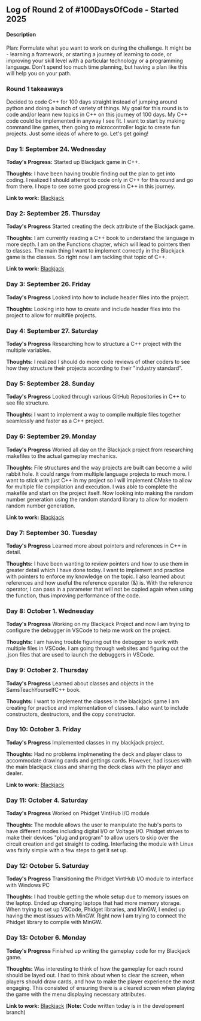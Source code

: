 ## Log of Round 2 of #100DaysOfCode - Started 2025

#### Description
Plan: Formulate what you want to work on during the challenge. It might be - learning a framework, or starting a journey of learning to code, or improving your skill level with a particular technology or a programming language. Don't spend too much time planning, but having a plan like this will help you on your path.

### Round 1 takeaways
Decided to code C++ for 100 days straight instead of jumping around python and doing a bunch of variety of things. My goal for this round is to code and/or learn new topics in C++ on this journey of 100 days. My C++ code could be implemented in anyway I see fit. I want to start by making command line games, then going to microcontroller logic to create fun projects. Just some ideas of where to go. Let's get going!

### Day 1: September 24. Wednesday

**Today's Progress:** Started up Blackjack game in C++. 

**Thoughts:** I have been having trouble finding out the plan to get into coding. I realized I should attempt to code only in C++ for this round and go from there. I hope to see some good progress in C++ in this journey.

**Link to work:** [Blackjack](https://github.com/cameronzheng/blackjack)

### Day 2: September 25. Thursday

**Today's Progress** Started creating the deck attribute of the Blackjack game.

**Thoughts:** I am currently reading a C++ book to understand the language in more depth. I am on the Functions chapter, which will lead to pointers then to classes. The main thing I want to implement correctly in the Blackjack game is the classes. So right now I am tackling that topic of C++. 

**Link to work:** [Blackjack](https://github.com/cameronzheng/blackjack)

### Day 3: September 26. Friday

**Today's Progress** Looked into how to include header files into the project.

**Thoughts:** Looking into how to create and include header files into the project to allow for multifile projects.

### Day 4: September 27. Saturday

**Today's Progress** Researching how to structure a C++ project with the multiple variables.

**Thoughts:** I realized I should do more code reviews of other coders to see how they structure their projects according to their "industry standard".

### Day 5: September 28. Sunday

**Today's Progress** Looked through various GitHub Repositories in C++ to see file structure.

**Thoughts:** I want to implement a way to compile multiple files together seamlessly and faster as a C++ project.

### Day 6: September 29. Monday

**Today's Progress** Worked all day on the Blackjack project from researching makefiles to the actual gameplay mechanics.

**Thoughts:** File structures and the way projects are built can become a wild rabbit hole. It could range from multiple language projects to much more. I want to stick with just C++ in my project so I will implement CMake to allow for multiple file compilation and execution. I was able to complete the makefile and start on the project itself. Now looking into making the random number generation using the random standard library to allow for modern random number generation. 

**Link to work:** [Blackjack](https://github.com/cameronzheng/blackjack)

### Day 7: September 30. Tuesday

**Today's Progress** Learned more about pointers and references in C++ in detail. 

**Thoughts:** I have been wanting to review pointers and how to use them in greater detail which I have done today. I want to implement and practice with pointers to enforce my knowledge on the topic. I also learned about references and how useful the reference operator (&) is. With the reference operator, I can pass in a parameter that will not be copied again when using the function, thus improving performance of the code.

### Day 8: October 1. Wednesday

**Today's Progress** Working on my Blackjack Project and now I am trying to configure the debugger in VSCode to help me work on the project.

**Thoughts:** I am having trouble figuring out the debugger to work with multiple files in VSCode. I am going through websites and figuring out the .json files that are used to launch the debuggers in VSCode.

### Day 9: October 2. Thursday

**Today's Progress** Learned about classes and objects in the SamsTeachYourselfC++ book. 

**Thoughts:** I want to implement the classes in the blackjack game I am creating for practice and implementation of classes. I also want to include constructors, destructors, and the copy constructor.

### Day 10: October 3. Friday

**Today's Progress** Implemented classes in my blackjack project.

**Thoughts:** Had no problems implmeneting the deck and player class to accommodate drawing cards and gettings cards. However, had issues with the main blackjack class and sharing the deck class with the player and dealer. 

**Link to work:** [Blackjack](https://github.com/cameronzheng/blackjack)

 ### Day 11: October 4. Saturday

 **Today's Progress** Worked on Phidget VintHub I/O module

 **Thoughts:** The module allows the user to manipulate the hub's ports to have different modes including digital I/O or Voltage I/O. Phidget strives to make their devices "plug and program" to allow users to skip over the circuit creation and get straight to coding. Interfacing the module with Linux was fairly simple with a few steps to get it set up.


### Day 12: October 5. Saturday

**Today's Progress** Transitioning the Phidget VintHub I/O module to interface with Windows PC

**Thoughts:** I had trouble getting the whole setup due to memory issues on the laptop. Ended up changing laptops that had more memory storage. When trying to set up VSCode, Phidget libraries, and MinGW, I ended up having the most issues with MinGW. Right now I am trying to connect the Phidget library to compile with MinGW. 

### Day 13: October 6. Monday

**Today's Progress** Finished up writing the gameplay code for my Blackjack game.

**Thoughts:** Was interesting to think of how the gameplay for each round should be layed out. I had to think about when to clear the screen, when players should draw cards, and how to make the player experience the most engaging. This consisted of ensuring there is a cleared screen when playing the game with the menu displaying necessary attributes.

**Link to work:** [Blackjack](https://github.com/cameronzheng/blackjack) (**Note:** Code written today is in the development branch)
